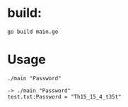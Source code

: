 # build:
```
go build main.go 
```

# Usage
```
./main "Password"

-> ./main "Password"
test.txt:Password = "Th15_15_4_t35t"

```
